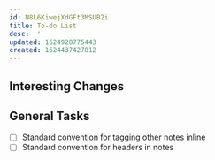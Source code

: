 ```yaml
---
id: N8L6KiwejXdGFt3MSUB2i
title: To-do List
desc: ''
updated: 1624928775443
created: 1624437427812
---
```


## Interesting Changes

## General Tasks

- [ ] Standard convention for tagging other notes inline
- [ ] Standard convention for headers in notes
